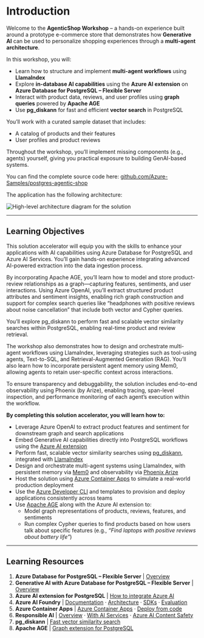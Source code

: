 # Introduction

Welcome to the **AgenticShop Workshop** – a hands-on experience built around a prototype e-commerce store that demonstrates how **Generative AI** can be used to personalize shopping experiences through a **multi-agent architecture**.

In this workshop, you will:

- Learn how to structure and implement **multi-agent workflows** using **LlamaIndex**
- Explore **in-database AI capabilities** using the **Azure AI extension** on **Azure Database for PostgreSQL – Flexible Server**
- Interact with product data, reviews, and user profiles using **graph queries** powered by **Apache AGE**
- Use **pg_diskann** for fast and efficient **vector search** in PostgreSQL

You’ll work with a curated sample dataset that includes:

- A catalog of products and their features
- User profiles and product reviews

Throughout the workshop, you’ll implement missing components (e.g., agents) yourself, giving you practical exposure to building GenAI-based systems.

You can find the complete source code here:
[github.com/Azure-Samples/postgres-agentic-shop](https://github.com/Azure-Samples/postgres-agentic-shop)

The application has the following architecture:

![High-level architecture diagram for the solution](https://github.com/user-attachments/assets/94d365c6-009f-4568-aa7a-ae94b1605c77)

---

## Learning Objectives

This solution accelerator will equip you with the skills to enhance your applications with AI capabilities using Azure Database for PostgreSQL and Azure AI Services. You’ll gain hands-on experience integrating advanced AI-powered extraction into the data ingestion process.

By incorporating Apache AGE, you’ll learn how to model and store product-review relationships as a graph—capturing features, sentiments, and user interactions. Using Azure OpenAI, you’ll extract structured product attributes and sentiment insights, enabling rich graph construction and support for complex search queries like “headphones with positive reviews about noise cancellation” that include both vector and Cypher queries.

You’ll explore pg_diskann to perform fast and scalable vector similarity searches within PostgreSQL, enabling real-time product and review retrieval.

The workshop also demonstrates how to design and orchestrate multi-agent workflows using LlamaIndex, leveraging strategies such as tool-using agents, Text-to-SQL, and Retrieval-Augmented Generation (RAG). You’ll also learn how to incorporate persistent agent memory using Mem0, allowing agents to retain user-specific context across interactions.

To ensure transparency and debuggability, the solution includes end-to-end observability using Phoenix (by Arize), enabling tracing, span-level inspection, and performance monitoring of each agent’s execution within the workflow.

**By completing this solution accelerator, you will learn how to:**

- Leverage Azure OpenAI to extract product features and sentiment for downstream graph and search applications
- Embed Generative AI capabilities directly into PostgreSQL workflows using the [Azure AI extension](https://learn.microsoft.com/en-us/azure/postgresql/flexible-server/how-to-integrate-azure-ai)
- Perform fast, scalable vector similarity searches using [pg_diskann](https://learn.microsoft.com/en-us/azure/postgresql/flexible-server/how-to-use-pgdiskann), integrated with [LlamaIndex](https://llamaindex.ai/)
- Design and orchestrate multi-agent systems using LlamaIndex, with persistent memory via [Mem0](https://mem0.ai/) and observability via [Phoenix Arize](https://phoenix.arize.com/)
- Host the solution using [Azure Container Apps](https://aka.ms/azcontainerapps) to simulate a real-world production deployment
- Use the [Azure Developer CLI](https://aka.ms/azd) and templates to provision and deploy applications consistently across teams
- Use [Apache AGE](https://age.apache.org/) along with the Azure AI extension to:
  - Model graph representations of products, reviews, features, and sentiments
  - Run complex Cypher queries to find products based on how users talk about specific features
    (e.g., *“Find laptops with positive reviews about battery life”*)

---

## Learning Resources

1. **Azure Database for PostgreSQL – Flexible Server** | [Overview](https://learn.microsoft.com/azure/postgresql/flexible-server/service-overview)
2. **Generative AI with Azure Database for PostgreSQL – Flexible Server** | [Overview](https://learn.microsoft.com/azure/postgresql/flexible-server/generative-ai-overview)
3. **Azure AI extension for PostgreSQL** | [How to integrate Azure AI](https://learn.microsoft.com/azure/postgresql/flexible-server/generative-ai-azure-overview)
4. **Azure AI Foundry** | [Documentation](https://learn.microsoft.com/azure/ai-studio/) · [Architecture](https://learn.microsoft.com/azure/ai-studio/concepts/architecture) · [SDKs](https://learn.microsoft.com/azure/ai-studio/how-to/develop/sdk-overview) · [Evaluation](https://learn.microsoft.com/azure/ai-studio/how-to/evaluate-generative-ai-app)
5. **Azure Container Apps** | [Azure Container Apps](https://learn.microsoft.com/azure/container-apps/) · [Deploy from code](https://learn.microsoft.com/azure/container-apps/quickstart-repo-to-cloud?tabs=bash%2Ccsharp&pivots=with-dockerfile)
6. **Responsible AI** | [Overview](https://www.microsoft.com/ai/responsible-ai) · [With AI Services](https://learn.microsoft.com/azure/ai-services/responsible-use-of-ai-overview?context=%2Fazure%2Fai-studio%2Fcontext%2Fcontext) · [Azure AI Content Safety](https://learn.microsoft.com/azure/ai-services/content-safety/)
7. **pg_diskann** | [Fast vector similarity search](https://learn.microsoft.com/en-us/azure/postgresql/flexible-server/how-to-use-pgdiskann)
8. **Apache AGE** | [Graph extension for PostgreSQL](https://age.apache.org/)

